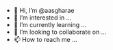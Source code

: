 - 👋 Hi, I’m @aasgharae
- 👀 I’m interested in ...
- 🌱 I’m currently learning ...
- 💞️ I’m looking to collaborate on ...
- 📫 How to reach me ...

<!---
aasgharae/aasgharae is a ✨ special ✨ repository because its `README.md` (this file) appears on your GitHub profile.
You can click the Preview link to take a look at your changes.
--->

